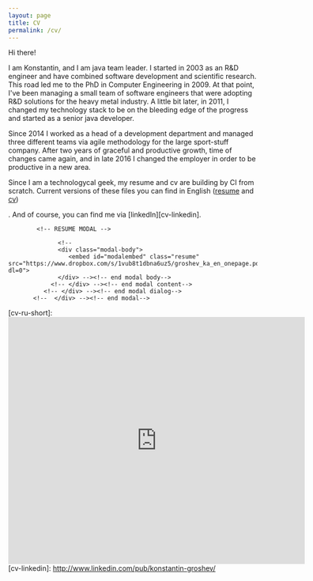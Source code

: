 ```yaml
---
layout: page
title: CV
permalink: /cv/
---
```

Hi there!

I am Konstantin, and I am java team leader. I started in 2003 as an R&D engineer and have combined software development and scientific research. This road led me to the PhD in Computer Engineering in 2009. At that point, I've been managing a small team of software engineers that were adopting R&D solutions for the heavy metal industry. A little bit later, in 2011, I changed my technology stack to be on the bleeding edge of the progress and started as a senior java developer.

Since 2014 I worked as a head of a development department and managed three different teams via agile methodology for the large sport-stuff company. After two years of graceful and productive growth, time of changes came again, and in late 2016 I changed the employer in order to be productive in a new area.  

Since I am a technologycal geek, my resume and cv are building by CI from scratch. Current versions of these files you can find in English ([resume][cv-en-short] and [cv][cv-en-full]) 
<!-- and in Russian ([resume][cv-ru-short] and [cv][cv-ru-full])
-->. And of course, you can find me via [linkedIn][cv-linkedin].

<!-- <iframe src="https://docs.google.com/viewer?url=https://www.dropbox.com/s/yotucllhvnlyp8z/groshev_ka_ru_onepage.pdf&embedded=true" style="width:600px; height:500px;" frameborder="0"></iframe> --> 

<!-- SMALL MODAL BUTTON -->  
<!--             <div class="modal-button-resume">
              <button class="btn btn-resume" data-toggle="modal" data-target=".bs-example-modal-lg">View Resume</button>
            </div> -->
            <!-- RESUME MODAL --> 
<!--             <div class="modal fade bs-example-modal-lg" tabindex="-1" role="dialog" aria-labelledby="myModalLabel" aria-hidden="true">
              <div class="modal-dialog modal-lg">
                <div class="modal-content">
                  <div class="modal-header">
                    <h4 class="modal-title" id="myModalLabel">Resume: Konstantin<button type="button" class="close" data-dismiss="modal" aria-label="Close" data-backdrop="static" data-keyboard="false"><span aria-hidden="true" >&times;</span></button></h4> 
                  </div> --> <!-- end modal header-->
                  <!--
                  <div class="modal-body">
                     <embed id="modalembed" class="resume" src="https://www.dropbox.com/s/1vub8t1dbna6uz5/groshev_ka_en_onepage.pdf?dl=0">
                  </div> --><!-- end modal body-->
                <!-- </div> --><!-- end modal content-->
              <!-- </div> --><!-- end modal dialog-->
           <!--  </div> --><!-- end modal-->    
        

[cv-en-full]: https://www.dropbox.com/s/jhai7cyf183thkv/groshev_ka_en.pdf?dl=0
[cv-en-short]: https://www.dropbox.com/s/1vub8t1dbna6uz5/groshev_ka_en_onepage.pdf?dl=0
[cv-ru-full]: https://www.dropbox.com/s/w8nf2ij21xdwf97/groshev_ka_ru.pdf?dl=0
[cv-ru-short]: <iframe src="https://docs.google.com/viewer?url=https://www.dropbox.com/s/yotucllhvnlyp8z/groshev_ka_ru_onepage.pdf&embedded=true" style="width:600px; height:500px;" frameborder="0"></iframe>
[cv-linkedin]: http://www.linkedin.com/pub/konstantin-groshev/
